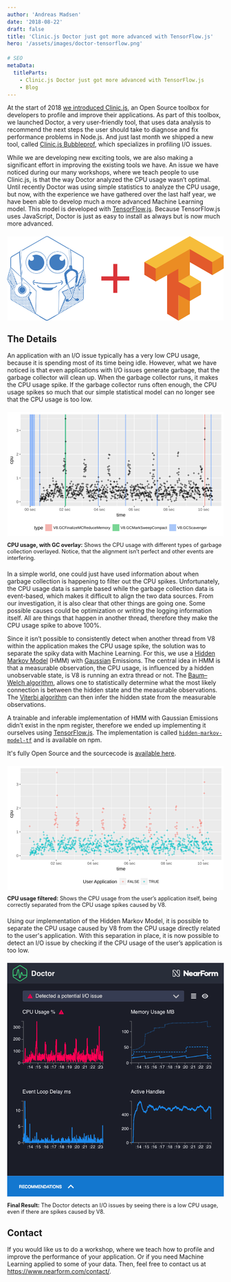 ```yaml
---
author: 'Andreas Madsen'
date: '2018-08-22'
draft: false
title: 'Clinic.js Doctor just got more advanced with TensorFlow.js'
hero: '/assets/images/doctor-tensorflow.png'

# SEO
metaData:
  titleParts:
    - Clinic.js Doctor just got more advanced with TensorFlow.js
    - Blog
---
```


<style>
figure {
  margin: 1.5em 0;
}

figure img {
  margin: 0 auto;
  display: block;
}

figure figcaption {
  font-size: 0.9em;
  margin-top: 1em;
}
</style>

At the start of 2018 [we introduced Clinic.js](https://www.nearform.com/blog/introducing-node-clinic-a-performance-toolkit-for-node-js-developers/), an Open Source toolbox for developers to profile and improve their applications. As part of this toolbox, we launched Doctor, a very user-friendly tool, that uses data analysis to recommend the next steps the user should take to diagnose and fix performance problems in Node.js. And just last month we shipped a new tool, called [Clinic.js Bubbleprof](https://www.nearform.com/blog/introducing-clinic-bubbleprof-a-unique-way-to-visualise-node-js-code/), which specializes in profiling I/O issues.

While we are developing new exciting tools, we are also making a significant effort in improving the existing tools we have. An issue we have noticed during our many workshops, where we teach people to use Clinic.js, is that the way Doctor analyzed the CPU usage wasn’t optimal. Until recently Doctor was using simple statistics to analyze the CPU usage, but now, with the experience we have gathered over the last half year, we have been able to develop much a more advanced Machine Learning model. This model is developed with [TensorFlow.js](https://js.tensorflow.org/). Because TensorFlow.js uses JavaScript, Doctor is just as easy to install as always but is now much more advanced.

<figure>
<img alt="Doctor + Tensorflow" src="images/2018/08/doctor-tensorflow.svg">
</figure>

## The Details

An application with an I/O issue typically has a very low CPU usage, because it is spending most of its time being idle. However, what we have noticed is that even applications with I/O issues generate garbage, that the garbage collector will clean up. When the garbage collector runs, it makes the CPU usage spike. If the garbage collector runs often enough, the CPU usage spikes so much that our simple statistical model can no longer see that the CPU usage is too low.

<figure>
<img alt="Doctor + Tensorflow" src="images/2018/08/gc-highlight.svg">
<figcaption>
<strong>CPU usage, with GC overlay:</strong> Shows the CPU usage with different types of garbage collection overlayed. Notice, that the alignment isn’t perfect and other events are interfering.
</figcaption>
</figure>

In a simple world, one could just have used information about when garbage collection is happening to filter out the CPU spikes. Unfortunately, the CPU usage data is sample based while the garbage collection data is event-based, which makes it difficult to align the two data sources. From our investigation, it is also clear that other things are going one. Some possible causes could be optimization or writing the logging information itself. All are things that happen in another thread, therefore they make the CPU usage spike to above 100%.

Since it isn’t possible to consistently detect when another thread from V8 within the application makes the CPU usage spike, the solution was to separate the spiky data with Machine Learning. For this, we use a [Hidden Markov Model](https://en.wikipedia.org/wiki/Hidden_Markov_model) (HMM) with [Gaussian](https://en.wikipedia.org/wiki/Normal_distribution) Emissions. The central idea in HMM is that a measurable observation, the CPU usage, is influenced by a hidden unobservable state, is V8 is running an extra thread or not. The [Baum–Welch algorithm](https://en.wikipedia.org/wiki/Baum–Welch_algorithm), allows one to statistically determine what the most likely connection is between the hidden state and the measurable observations. The [Viterbi algorithm](https://en.wikipedia.org/wiki/Viterbi_algorithm) can then infer the hidden state from the measurable observations.

A trainable and inferable implementation of HMM with Gaussian Emissions didn’t exist in the npm register, therefore we ended up implementing it ourselves using [TensorFlow.js](https://js.tensorflow.org/). The implementation is called
[`hidden-markov-model-tf`](https://www.npmjs.com/package/hidden-markov-model-tf) and is available on npm.

It's fully Open Source and the sourcecode is [available here](https://github.com/clinicjs/node-hidden-markov-model-tf).

<figure>
<img alt="Doctor + Tensorflow" src="images/2018/08/cpu-hmm.svg">
<figcaption>
<strong>CPU usage filtered:</strong> Shows the CPU usage from the user’s application itself, being correctly separated from the CPU usage spikes caused by V8.
</figcaption>
</figure>

Using our implementation of the Hidden Markov Model, it is possible to separate the CPU usage caused by V8 from the CPU usage directly related to the user's application. With this separation in place, it is now possible to detect an I/O issue by checking if the CPU usage of the user’s application is too low.

<figure>
<img alt="Doctor + Tensorflow" src="images/2018/08/doctor-screenshot.png">
<figcaption>
<strong>Final Result:</strong> The Doctor detects an I/O issues by seeing there is a low CPU usage, even if there are spikes caused by V8.
</figcaption>
</figure>

## Contact

If you would like us to do a workshop, where we teach how to profile and improve the performance of your application. Or if you need Machine Learning applied to some of your data. Then, feel free to contact us at https://www.nearform.com/contact/.
